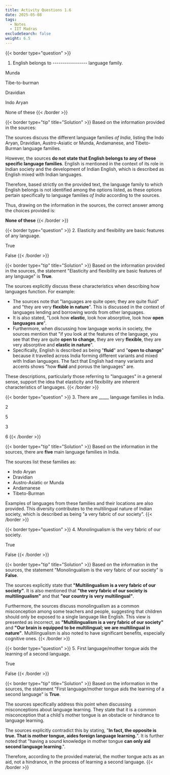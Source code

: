 ```yaml
---
title: Activity Questions 1.6
date: 2025-05-08
tags:
  - Notes 
  - IIT Madras
excludeSearch: false
weight: 6.5
---
```


{{< border type="question" >}}
1. English belongs to ----------------- language family.

Munda

Tibe-to-burman

Dravidian

Indo Aryan

None of these
{{< /border >}}

{{< border type="tip" title="Solution" >}}
Based on the information provided in the sources:

The sources discuss the different language families *of India*, listing the Indo Aryan, Dravidian, Austro-Asiatic or Munda, Andamanese, and Tibeto-Burman language families.

However, the sources **do not state that English belongs to any of these specific language families**. English is mentioned in the context of its role in Indian society and the development of Indian English, which is described as English mixed with Indian languages.

Therefore, based strictly on the provided text, the language family to which English belongs is not identified among the options listed, as these options pertain specifically to language families *of India* according to the sources.

Thus, drawing on the information in the sources, the correct answer among the choices provided is:

**None of these**
{{< /border >}}

{{< border type="question" >}}
2. Elasticity and flexibility are basic features of any language.

True

False
{{< /border >}}

{{< border type="tip" title="Solution" >}}
Based on the information provided in the sources, the statement "Elasticity and flexibility are basic features of any language" is **True**.

The sources explicitly discuss these characteristics when describing how languages function. For example:

*   The sources note that "languages are quite open; they are quite fluid" and "they are very **flexible in nature**". This is discussed in the context of languages lending and borrowing words from other languages.
*   It is also stated, "Look how **elastic**, look how absorptive, look how **open languages are**".
*   Furthermore, when discussing how language works in society, the sources mention that "if you look at the features of the language, you see that they are quite **open to change**, they are very **flexible**, they are very absorptive and **elastic in nature**".
*   Specifically, English is described as being "**fluid**" and "**open to change**" because it travelled across India forming different variants and mixed with Indian languages. The fact that English had many variants and accents shows "how **fluid** and porous the languages" are.

These descriptions, particularly those referring to "languages" in a general sense, support the idea that elasticity and flexibility are inherent characteristics of languages.
{{< /border >}}

{{< border type="question" >}}
3. There are _____ language families in India.

2

5

3

6
{{< /border >}}

{{< border type="tip" title="Solution" >}}
Based on the information in the sources, there are **five** main language families in India.

The sources list these families as:
*   Indo Aryan
*   Dravidian
*   Austro-Asiatic or Munda
*   Andamanese
*   Tibeto-Burman

Examples of languages from these families and their locations are also provided. This diversity contributes to the multilingual nature of Indian society, which is described as being "a very fabric of our society".
{{< /border >}}

{{< border type="question" >}}
4. Monolingualism is the very fabric of our society. 

True

False
{{< /border >}}

{{< border type="tip" title="Solution" >}}
Based on the information in the sources, the statement "Monolingualism is the very fabric of our society" is **False**.

The sources explicitly state that **"Multilingualism is a very fabric of our society"**. It is also mentioned that **"the very fabric of our society is multilingualism"** and that **"our country is very multilingual"**.

Furthermore, the sources discuss monolingualism as a common misconception among some teachers and people, suggesting that children should only be exposed to a single language like English. This view is presented as incorrect, as **"Multilingualism is a very fabric of our society"** and **"Our brain is equipped to be multilingual; we are multilingual in nature"**. Multilingualism is also noted to have significant benefits, especially cognitive ones.
{{< /border >}}

{{< border type="question" >}}
5. First language/mother tongue aids the learning of a second language.

True

False
{{< /border >}}

{{< border type="tip" title="Solution" >}}
Based on the information in the sources, the statement "First language/mother tongue aids the learning of a second language" is **True**.

The sources specifically address this point when discussing misconceptions about language learning. They state that it is a common misconception that a child's mother tongue is an obstacle or hindrance to language learning.

The sources explicitly contradict this by stating, "**In fact, the opposite is true. That is mother tongue, aides foreign language learning.**". It is further noted that "having a sound knowledge in mother tongue **can only aid second language learning**.".

Therefore, according to the provided material, the mother tongue acts as an aid, not a hindrance, in the process of learning a second language.
{{< /border >}}